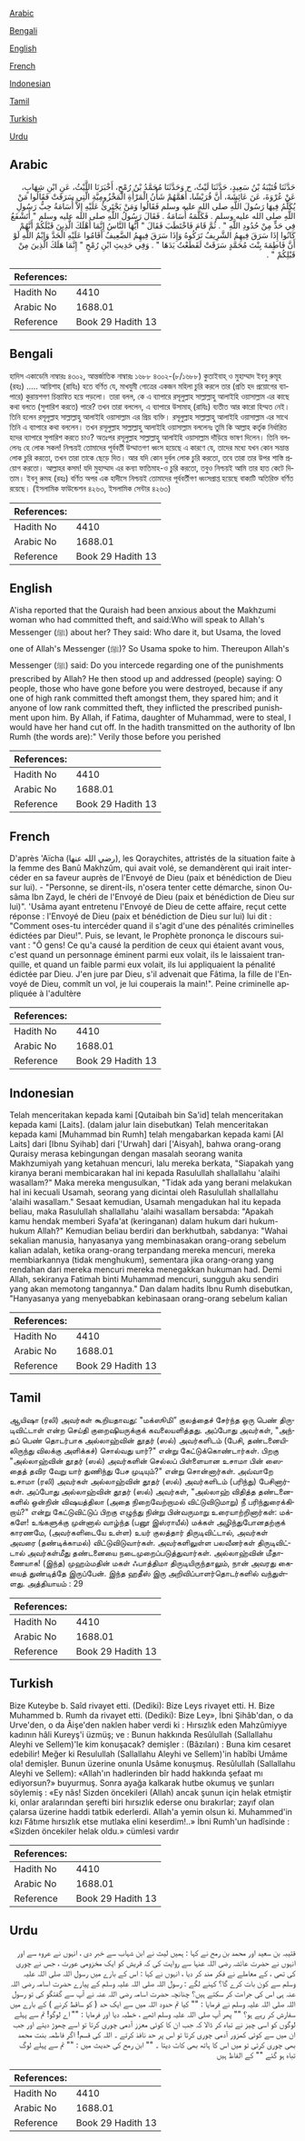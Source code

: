 [Arabic](#arabic)

[Bengali](#bengali)

[English](#english)

[French](#french)

[Indonesian](#indonesian)

[Tamil](#tamil)

[Turkish](#turkish)

[Urdu](#urdu)

## Arabic


<div dir="rtl" lang="ar" style={{fontSize:'larger',backgroundColor:'#f8f9fa',padding:20}}>
حَدَّثَنَا قُتَيْبَةُ بْنُ سَعِيدٍ، حَدَّثَنَا لَيْثٌ، ح وَحَدَّثَنَا مُحَمَّدُ بْنُ رُمْحٍ، أَخْبَرَنَا اللَّيْثُ، عَنِ ابْنِ شِهَابٍ، عَنْ عُرْوَةَ، عَنَ عَائِشَةَ، أَنَّ قُرَيْشًا، أَهَمَّهُمْ شَأْنُ الْمَرْأَةِ الْمَخْزُومِيَّةِ الَّتِي سَرَقَتْ فَقَالُوا مَنْ يُكَلِّمُ فِيهَا رَسُولَ اللَّهِ صلى الله عليه وسلم فَقَالُوا وَمَنْ يَجْتَرِئُ عَلَيْهِ إِلاَّ أُسَامَةُ حِبُّ رَسُولِ اللَّهِ صلى الله عليه وسلم ‏.‏ فَكَلَّمَهُ أُسَامَةُ ‏.‏ فَقَالَ رَسُولُ اللَّهِ صلى الله عليه وسلم ‏"‏ أَتَشْفَعُ فِي حَدٍّ مِنْ حُدُودِ اللَّهِ ‏"‏ ‏.‏ ثُمَّ قَامَ فَاخْتَطَبَ فَقَالَ ‏"‏ أَيُّهَا النَّاسُ إِنَّمَا أَهْلَكَ الَّذِينَ قَبْلَكُمْ أَنَّهُمْ كَانُوا إِذَا سَرَقَ فِيهِمُ الشَّرِيفُ تَرَكُوهُ وَإِذَا سَرَقَ فِيهِمُ الضَّعِيفُ أَقَامُوا عَلَيْهِ الْحَدَّ وَايْمُ اللَّهِ لَوْ أَنَّ فَاطِمَةَ بِنْتَ مُحَمَّدٍ سَرَقَتْ لَقَطَعْتُ يَدَهَا ‏"‏ ‏.‏ وَفِي حَدِيثِ ابْنِ رُمْحٍ ‏"‏ إِنَّمَا هَلَكَ الَّذِينَ مِنْ قَبْلِكُمْ ‏"‏ ‏.‏
</div>
<div style={{backgroundColor:'#f8f9fa',padding:20, marginBottom: 10}}><table> <thead> <tr> <th>References:</th> <th></th> </tr> </thead> <tbody><tr><td>Hadith No</td><td>4410</td></tr><tr><td>Arabic No</td><td>1688.01</td></tr><tr><td>Reference</td><td>Book 29 Hadith 13</td></tr></tbody></table></div>

## Bengali


<div dir="ltr" lang="bn" style={{fontSize:'larger',backgroundColor:'#f8f9fa',padding:20}}>
হাদিস একাডেমি নাম্বারঃ ৪৩০২, আন্তর্জাতিক নাম্বারঃ ১৬৮৮ ৪৩০২-(৮/১৬৮৮) কুতাইবাহ্ ও মুহাম্মাদ ইবনু রুমূহ (রহঃ) ..... আয়িশাহ (রাযিঃ) হতে বর্ণিত যে, মাখযুমী গোত্রের একজন মহিলা চুরি করলে তার (প্রতি হদ প্রয়োগের ব্যাপারে) কুরায়শগণ চিন্তান্বিত হয়ে পড়লো। তারা বলল, কে এ ব্যাপারে রসূলুল্লাহ সাল্লাল্লাহু আলাইহি ওয়াসাল্লাম এর কাছে কথা বলতে (সুপারিশ করতে) পারে? তখন তারা বললেন, এ ব্যাপারে উসামাহ্ (রাযিঃ) ব্যতীত আর কারো হিম্মত নেই। তিনি হলেন রসূলুল্লাহ সাল্লাল্লাহু আলাইহি ওয়াসাল্লাম এর প্রিয় ব্যক্তি। রসূলুল্লাহ সাল্লাল্লাহু আলাইহি ওয়াসাল্লাম এর সাথে তিনি এ ব্যাপারে কথা বললেন। তখন রসূলুল্লাহ সাল্লাল্লাহু আলাইহি ওয়াসাল্লাম বললেনঃ তুমি কি আল্লাহ কর্তৃক নির্ধারিত হদের ব্যাপারে সুপারিশ করতে চাও? অতঃপর রসূলুল্লাহ সাল্লাল্লাহু আলাইহি ওয়াসাল্লাম দাঁড়িয়ে ভাষণ দিলেন। তিনি বললেনঃ হে লোক সকল! নিশ্চয়ই তোমাদের পূর্ববর্তী উম্মাতগণ ধ্বংস হয়েছে এ কারণে যে, তাদের মধ্যে যখন কোন সভ্রান্ত লোক চুরি করতো, তখন তারা তাকে ছেড়ে দিত। আর যদি কোন দুর্বল লোক চুরি করতো, তবে তারা তার উপর শাস্তি প্রয়োগ করতো। আল্লাহর কসম! যদি মুহাম্মাদ এর কন্যা ফাতিমাহ-ও চুরি করতো, তবুও নিশ্চয়ই আমি তার হাত কেটে দিতাম। ইবনু রুমহ (রহঃ) বর্ণিত অপর এক হাদীসে নিশ্চয়ই তোমাদের পূর্ববর্তীগণ ধ্বংসপ্রাপ্ত হয়েছে বাক্যটি অতিরিক্ত বর্ণিত রয়েছে। (ইসলামিক ফাউন্ডেশন ৪২৬৩, ইসলামিক সেন্টার ৪২৬৩)
</div>
<div style={{backgroundColor:'#f8f9fa',padding:20, marginBottom: 10}}><table> <thead> <tr> <th>References:</th> <th></th> </tr> </thead> <tbody><tr><td>Hadith No</td><td>4410</td></tr><tr><td>Arabic No</td><td>1688.01</td></tr><tr><td>Reference</td><td>Book 29 Hadith 13</td></tr></tbody></table></div>

## English


<div dir="ltr" lang="en" style={{fontSize:'larger',backgroundColor:'#f8f9fa',padding:20}}>
A'isha reported that the Quraish had been anxious about the Makhzumi woman who had committed theft, and said:Who will speak to Allah's Messenger (ﷺ) about her? They said: Who dare it, but Usama, the loved one of Allah's Messenger (ﷺ)? So Usama spoke to him. Thereupon Allah's Messenger (ﷺ) said: Do you intercede regarding one of the punishments prescribed by Allah? He then stood up and addressed (people) saying: O people, those who have gone before you were destroyed, because if any one of high rank committed theft amongst them, they spared him; and it anyone of low rank committed theft, they inflicted the prescribed punishment upon him. By Allah, if Fatima, daughter of Muhammad, were to steal, I would have her hand cut off. In the hadith transmitted on the authority of Ibn Rumh (the words are):" Verily those before you perished
</div>
<div style={{backgroundColor:'#f8f9fa',padding:20, marginBottom: 10}}><table> <thead> <tr> <th>References:</th> <th></th> </tr> </thead> <tbody><tr><td>Hadith No</td><td>4410</td></tr><tr><td>Arabic No</td><td>1688.01</td></tr><tr><td>Reference</td><td>Book 29 Hadith 13</td></tr></tbody></table></div>

## French


<div dir="ltr" lang="fr" style={{fontSize:'larger',backgroundColor:'#f8f9fa',padding:20}}>
D'après 'Aïcha (رضي الله عنها), les Qoraychites, attristés de la situation faite à la femme des Banû Makhzûm, qui avait volé, se demandèrent qui irait intercéder en sa faveur auprès de l'Envoyé de Dieu (paix et bénédiction de Dieu sur lui). - "Personne, se dirent-ils, n'osera tenter cette démarche, sinon Ousâma Ibn Zayd, le chéri de l'Envoyé de Dieu (paix et bénédiction de Dieu sur lui)". 'Usâma ayant entretenu l'Envoyé de Dieu de cette affaire, reçut cette réponse : l'Envoyé de Dieu (paix et bénédiction de Dieu sur lui) lui dit : "Comment oses-tu intercéder quand il s'agit d'une des pénalités criminelles édictées par Dieu!". Puis, se levant, le Prophète prononça le discours suivant : "Ô gens! Ce qu'a causé la perdition de ceux qui étaient avant vous, c'est quand un personnage éminent parmi eux volait, ils le laissaient tranquille, et quand un faible parmi eux volait, ils lui appliquaient la pénalité édictée par Dieu. J'en jure par Dieu, s'il advenait que Fâtima, la fille de l'Envoyé de Dieu, commît un vol, je lui couperais la main!". Peine criminelle appliquée à l'adultère
</div>
<div style={{backgroundColor:'#f8f9fa',padding:20, marginBottom: 10}}><table> <thead> <tr> <th>References:</th> <th></th> </tr> </thead> <tbody><tr><td>Hadith No</td><td>4410</td></tr><tr><td>Arabic No</td><td>1688.01</td></tr><tr><td>Reference</td><td>Book 29 Hadith 13</td></tr></tbody></table></div>

## Indonesian


<div dir="ltr" lang="id" style={{fontSize:'larger',backgroundColor:'#f8f9fa',padding:20}}>
Telah menceritakan kepada kami [Qutaibah bin Sa'id] telah menceritakan kepada kami [Laits]. (dalam jalur lain disebutkan) Telah menceritakan kepada kami [Muhammad bin Rumh] telah mengabarkan kepada kami [Al Laits] dari [Ibnu Syihab] dari ['Urwah] dari ['Aisyah], bahwa orang-orang Quraisy merasa kebingungan dengan masalah seorang wanita Makhzumiyah yang ketahuan mencuri, lalu mereka berkata, "Siapakah yang kiranya berani membicarakan hal ini kepada Rasulullah shallallahu 'alaihi wasallam?" Maka mereka mengusulkan, "Tidak ada yang berani melakukan hal ini kecuali Usamah, seorang yang dicintai oleh Rasulullah shallallahu 'alaihi wasallam." Sesaat kemudian, Usamah mengadukan hal itu kepada beliau, maka Rasulullah shallallahu 'alaihi wasallam bersabda: "Apakah kamu hendak memberi Syafa'at (keringanan) dalam hukum dari hukum-hukum Allah?" Kemudian beliau berdiri dan berkhutbah, sabdanya: "Wahai sekalian manusia, hanyasanya yang membinasakan orang-orang sebelum kalian adalah, ketika orang-orang terpandang mereka mencuri, mereka membiarkannya (tidak menghukum), sementara jika orang-orang yang rendahan dari mereka mencuri mereka menegakkan hukuman had. Demi Allah, sekiranya Fatimah binti Muhammad mencuri, sungguh aku sendiri yang akan memotong tangannya." Dan dalam hadits Ibnu Rumh disebutkan, "Hanyasanya yang menyebabkan kebinasaan orang-orang sebelum kalian
</div>
<div style={{backgroundColor:'#f8f9fa',padding:20, marginBottom: 10}}><table> <thead> <tr> <th>References:</th> <th></th> </tr> </thead> <tbody><tr><td>Hadith No</td><td>4410</td></tr><tr><td>Arabic No</td><td>1688.01</td></tr><tr><td>Reference</td><td>Book 29 Hadith 13</td></tr></tbody></table></div>

## Tamil


<div dir="ltr" lang="ta" style={{fontSize:'larger',backgroundColor:'#f8f9fa',padding:20}}>
ஆயிஷா (ரலி) அவர்கள் கூறியதாவது: "மக்ஸூமி” குலத்தைச் சேர்ந்த ஒரு பெண் திருடிவிட்டாள் என்ற செய்தி குறைஷியருக்குக் கவலையளித்தது. அப்போது அவர்கள், "அந்தப் பெண் தொடர்பாக அல்லாஹ்வின் தூதர் (ஸல்) அவர்களிடம் (பேசி, தண்டனையிலிருந்து விலக்கு அளிக்கச்) சொல்வது யார்?" என்று கேட்டுக்கொண்டார்கள். பிறகு "அல்லாஹ்வின் தூதர் (ஸல்) அவர்களின் செல்லப் பிள்ளையான உசாமா பின் ஸைதைத் தவிர வேறு யார் துணிந்து பேச முடியும்?" என்று சொன்னார்கள். அவ்வாறே உசாமா (ரலி) அவர்கள் அல்லாஹ்வின் தூதர் (ஸல்) அவர்களிடம் (பரிந்து) பேசினார்கள். அப்போது அல்லாஹ்வின் தூதர் (ஸல்) அவர்கள், "அல்லாஹ் விதித்த தண்டனைகளில் ஒன்றின் விஷயத்திலா (அதை நிறைவேற்றாமல் விட்டுவிடுமாறு) நீ பரிந்துரைக்கிறாய்?" என்று கேட்டுவிட்டுப் பிறகு எழுந்து நின்று பின்வருமாறு உரையாற்றினார்கள்: மக்களே! உங்களுக்கு முன்னால் வாழ்ந்த (பனூ இஸ்ராயீல்) மக்கள் அழிந்துபோனதற்குக் காரணமே, (அவர்களிடையே உள்ள) உயர் குலத்தார் திருடிவிட்டால், அவர்கள் அவரை (தண்டிக்காமல்) விட்டுவிடுவார்கள். அவர்களிலுள்ள பலவீனர்கள் திருடிவிட்டால் அவர்கள்மீது தண்டனையை நடைமுறைப்படுத்துவார்கள். அல்லாஹ்வின் மீதாணையாக! (இந்த) முஹம்மதின் மகள் ஃபாத்திமா திருடியிருந்தாலும், நான் அவரது கையைத் துண்டித்தே இருப்பேன். இந்த ஹதீஸ் இரு அறிவிப்பாளர்தொடர்களில் வந்துள்ளது. அத்தியாயம் : 29
</div>
<div style={{backgroundColor:'#f8f9fa',padding:20, marginBottom: 10}}><table> <thead> <tr> <th>References:</th> <th></th> </tr> </thead> <tbody><tr><td>Hadith No</td><td>4410</td></tr><tr><td>Arabic No</td><td>1688.01</td></tr><tr><td>Reference</td><td>Book 29 Hadith 13</td></tr></tbody></table></div>

## Turkish


<div dir="ltr" lang="tr" style={{fontSize:'larger',backgroundColor:'#f8f9fa',padding:20}}>
Bize Kuteybe b. Saîd rivayet etti. (Dediki): Bize Leys rivayet etti. H. Bize Muhammed b. Rumh da rivayet etti. (Dediki): Bize Ley», İbni Şihâb'dan, o da Urve'den, o da Âişe'den naklen haber verdi ki : Hırsızlık eden Mahzûmiyye kadının hâli Kureyş'i üzmüş; ve : Bunun hakkında Resûlullah (Sallallahu Aleyhi ve Sellem)'le kim konuşacak? demişler : (Bâzıları) : Buna kim cesaret edebilir! Meğer ki Resulullah (Sallallahu Aleyhi ve Sellem)'in habîbi Umâme ola! demişler. Bunun üzerine onunla Usâme konuşmuş. Resûlullah (Sallallahu Aleyhi ve Sellem): «Allah'ın hadlerinden bîr hadd hakkında şefaat mı ediyorsun?» buyurmuş. Sonra ayağa kalkarak hutbe okumuş ve şunları söylemiş : «Ey nâs! Sizden öncekileri (Allah) ancak şunun için helak etmiştir ki, onlar aralarından şerefti biri hırsızlık ederse onu bırakırlar; zayıf olan çalarsa üzerine haddi tatbik ederlerdi. Allah'a yemin olsun ki. Muhammed'in kızı Fâtıme hırsızlık etse mutlaka elini keserdim!..» İbni Rumh'un hadîsinde : «Sizden öncekiler helak oldu.» cümlesi vardır
</div>
<div style={{backgroundColor:'#f8f9fa',padding:20, marginBottom: 10}}><table> <thead> <tr> <th>References:</th> <th></th> </tr> </thead> <tbody><tr><td>Hadith No</td><td>4410</td></tr><tr><td>Arabic No</td><td>1688.01</td></tr><tr><td>Reference</td><td>Book 29 Hadith 13</td></tr></tbody></table></div>

## Urdu


<div dir="rtl" lang="ur" style={{fontSize:'larger',backgroundColor:'#f8f9fa',padding:20}}>
قتیبہ بن سعید اور محمد بن رمح نے کہا : ہمیں لیث نے ابن شہاب سے خبر دی ، انہوں نے عروہ سے اور انہوں نے حضرت عائشہ رضی اللہ عنہا سے روایت کی کہ قریش کو ایک مخزومی عورت ، جس نے چوری کی تھی ، کے معاملے نے فکر مند کر دیا ، انہوں نے کہا : اس کے بارے میں رسول اللہ صلی اللہ علیہ وسلم سے کون بات کرے گا؟ کہنے لگے : رسول اللہ صلی اللہ علیہ وسلم کے پیارے حضرت اسامہ رضی اللہ عنہ ہی اس کی جراءت کر سکتے ہیں؟ چنانچہ حضرت اسامہ رضی اللہ عنہ نے آپ سے گفتگو کی تو رسول اللہ صلی اللہ علیہ وسلم نے فرمایا : "" کیا تم حدود اللہ میں سے ایک حد ( کو ساقط کرنے ) کے بارے میں سفارش کر رہے ہو؟ "" پھر آپ صلی اللہ علیہ وسلم اٹھے ، خطبہ دیا اور فرمایا : "" اے لوگو! تم سے پہلے لوگوں کو اسی چیز نے تباہ کر ڈالا کہ جب ان کا کوئی معزز آدمی چوری کرتا تو اسے چھوڑ دیتے اور جب ان میں سے کوئی کمزور آدمی چوری کرتا تو اس پر حد نافذ کرتے ۔ اللہ کی قسم! اگر فاطمہ بنت محمد بھی چوری کرتی تو میں اس کا ہاتھ بھی کاٹ دیتا ۔ "" ابن رمح کی حدیث میں : "" تم سے پہلے لوگ تباہ ہو گئے "" کے الفاظ ہیں
</div>
<div style={{backgroundColor:'#f8f9fa',padding:20, marginBottom: 10}}><table> <thead> <tr> <th>References:</th> <th></th> </tr> </thead> <tbody><tr><td>Hadith No</td><td>4410</td></tr><tr><td>Arabic No</td><td>1688.01</td></tr><tr><td>Reference</td><td>Book 29 Hadith 13</td></tr></tbody></table></div>